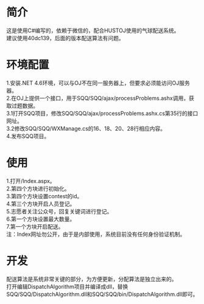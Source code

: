 # 简介
这是使用C#编写的，依赖于微信的，配合HUSTOJ使用的气球配送系统。<br/>
建议使用40dc139，后面的版本配送算法有问题。<br/>

# 环境配置
1.安装.NET 4.6环境，可以与OJ不在同一服务器上，但要求必须能访问OJ服务器。<br/>
2.在OJ上提供一个接口，用于SQQ/SQQ/ajax/processProblems.ashx调用，获取过题数据。<br/>
3.1打开SQQ项目，修改SQQ/SQQ/ajax/processProblems.ashx.cs第35行的接口网址。<br/>
3.2修改SQQ/SQQ/WXManage.cs的16、18、20、28行相应内容。<br/>
4.发布SQQ项目。<br/>

# 使用
1.打开/Index.aspx。<br/>
2.第四个方块进行初始化。<br/>
3.第四个方块设置contest的id。<br/>
4.第三个方块开启人员登记。<br/>
5.志愿者关注公众号，回复关键词进行登记。<br/>
6.第一个方块设置最大数量。<br/>
7.第一个方块开启配送。<br/>
注：Index网址勿公开，由于是内部使用，系统目前没有任何身份验证机制。<br/>

# 开发
配送算法是系统非常关键的部分，为方便更新，分配算法是独立出来的。<br/>
打开编辑DispatchAlgorithm项目并编译成dll，替换SQQ/SQQ/DispatchAlgorithm.dll和SQQ/SQQ/bin/DispatchAlgorithm.dll即可。<br/>
